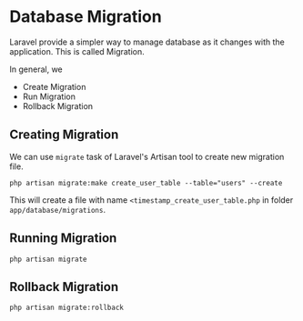 # Database Migration

Laravel provide a simpler way to manage database as it changes with the application. This is called Migration.

In general, we

* Create Migration
* Run Migration
* Rollback Migration

## Creating Migration

We can use `migrate` task of Laravel's Artisan tool to create new migration file.

```
php artisan migrate:make create_user_table --table="users" --create
```

This will create a file with name `<timestamp_create_user_table.php` in folder `app/database/migrations`.

## Running Migration

```
php artisan migrate
```

## Rollback Migration

```
php artisan migrate:rollback
```